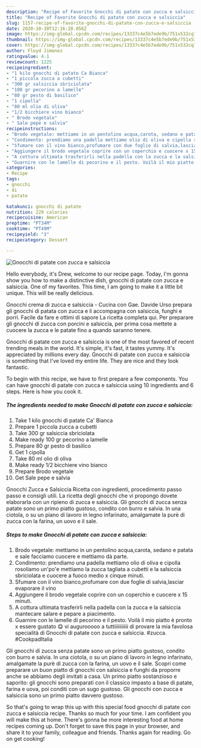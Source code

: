```yaml
---
description: "Recipe of Favorite Gnocchi di patate con zucca e salsiccia"
title: "Recipe of Favorite Gnocchi di patate con zucca e salsiccia"
slug: 1157-recipe-of-favorite-gnocchi-di-patate-con-zucca-e-salsiccia
date: 2020-10-30T12:16:20.056Z
image: https://img-global.cpcdn.com/recipes/13337c4e5b7ede9b/751x532cq70/gnocchi-di-patate-con-zucca-e-salsiccia-recipe-main-photo.jpg
thumbnail: https://img-global.cpcdn.com/recipes/13337c4e5b7ede9b/751x532cq70/gnocchi-di-patate-con-zucca-e-salsiccia-recipe-main-photo.jpg
cover: https://img-global.cpcdn.com/recipes/13337c4e5b7ede9b/751x532cq70/gnocchi-di-patate-con-zucca-e-salsiccia-recipe-main-photo.jpg
author: Floyd Jimenez
ratingvalue: 4.1
reviewcount: 1225
recipeingredient:
- "1 kilo gnocchi di patate Ca Bianca"
- "1 piccola zucca a cubetti"
- "300 gr salsiccia sbriciolata"
- "100 gr pecorino a lamelle"
- "80 gr pesto di basilico"
- "1 cipolla"
- "80 ml olio di oliva"
- "1/2 bicchiere vino bianco"
- " Brodo vegetale"
- " Sale pepe e salvia"
recipeinstructions:
- "Brodo vegetale: mettiamo in un pentolino acqua,carota, sedano e patata e sale facciamo cuocere e mettiamo dà parte."
- "Condimento: prendiamo una padella mettiamo olio di oliva e cipolla rosoliamo un&#39;po&#39;e mettiamo la zucca tagliata a cubetti e la salsiccia sbriciolata e cuocere a fuoco medio x cinque minuti."
- "Sfumare con il vino bianco,profumare con due foglie di salvia,lasciar evaporare il vino"
- "Aggiungere il brodo vegetale coprire con un coperchio e cuocere x 15 minuti."
- "A cottura ultimata trasferirli nella padella con la zucca e la salsiccia mantecare salare e pepare a piacimento."
- "Guarnire con le lamelle di pecorino e il pesto. Voilà il mio piatto è pronto x essere gustato 😋 vi augurooooo a tuttiiiiiiiiiii di provare la mia favolosa specialità di Gnocchi di patate con zucca e salsiccia. #zucca. #CookpadItalia"
categories:
- Recipe
tags:
- gnocchi
- di
- patate

katakunci: gnocchi di patate 
nutrition: 229 calories
recipecuisine: American
preptime: "PT34M"
cooktime: "PT49M"
recipeyield: "3"
recipecategory: Dessert

---
```



![Gnocchi di patate con zucca e salsiccia](https://img-global.cpcdn.com/recipes/13337c4e5b7ede9b/751x532cq70/gnocchi-di-patate-con-zucca-e-salsiccia-recipe-main-photo.jpg)

Hello everybody, it's Drew, welcome to our recipe page. Today, I'm gonna show you how to make a distinctive dish, gnocchi di patate con zucca e salsiccia. One of my favorites. This time, I am going to make it a little bit unique. This will be really delicious.

Gnocchi crema di zucca e salsiccia - Cucina con Gae. Davide Urso prepara gli gnocchi di patata con zucca e li accompagna con salsiccia, funghi e porri. Facile da fare e ottimi di sapore La ricetta completa qui. Per preparare gli gnocchi di zucca con porcini e salsiccia, per prima cosa mettete a cuocere la zucca e le patate fino a quando saranno tenere.

Gnocchi di patate con zucca e salsiccia is one of the most favored of recent trending meals in the world. It's simple, it's fast, it tastes yummy. It's appreciated by millions every day. Gnocchi di patate con zucca e salsiccia is something that I've loved my entire life. They are nice and they look fantastic.


To begin with this recipe, we have to first prepare a few components. You can have gnocchi di patate con zucca e salsiccia using 10 ingredients and 6 steps. Here is how you cook it.

<!--inarticleads1-->

##### The ingredients needed to make Gnocchi di patate con zucca e salsiccia:

1. Take 1 kilo gnocchi di patate Ca&#39; Bianca
1. Prepare 1 piccola zucca a cubetti
1. Take 300 gr salsiccia sbriciolata
1. Make ready 100 gr pecorino a lamelle
1. Prepare 80 gr pesto di basilico
1. Get 1 cipolla
1. Take 80 ml olio di oliva
1. Make ready 1/2 bicchiere vino bianco
1. Prepare  Brodo vegetale
1. Get  Sale pepe e salvia


Gnocchi Zucca e Salsiccia Ricetta con ingredienti, procedimento passo passo e consigli utili. La ricetta degli gnocchi che vi propongo dovete elaborarla con un ripieno di zucca e salsiccia. Gli gnocchi di zucca senza patate sono un primo piatto gustoso, condito con burro e salvia. In una ciotola, o su un piano di lavoro in legno infarinato, amalgamate la purè di zucca con la farina, un uovo e il sale. 

<!--inarticleads2-->

##### Steps to make Gnocchi di patate con zucca e salsiccia:

1. Brodo vegetale: mettiamo in un pentolino acqua,carota, sedano e patata e sale facciamo cuocere e mettiamo dà parte.
1. Condimento: prendiamo una padella mettiamo olio di oliva e cipolla rosoliamo un&#39;po&#39;e mettiamo la zucca tagliata a cubetti e la salsiccia sbriciolata e cuocere a fuoco medio x cinque minuti.
1. Sfumare con il vino bianco,profumare con due foglie di salvia,lasciar evaporare il vino
1. Aggiungere il brodo vegetale coprire con un coperchio e cuocere x 15 minuti.
1. A cottura ultimata trasferirli nella padella con la zucca e la salsiccia mantecare salare e pepare a piacimento.
1. Guarnire con le lamelle di pecorino e il pesto. Voilà il mio piatto è pronto x essere gustato 😋 vi augurooooo a tuttiiiiiiiiiii di provare la mia favolosa specialità di Gnocchi di patate con zucca e salsiccia. #zucca. #CookpadItalia


Gli gnocchi di zucca senza patate sono un primo piatto gustoso, condito con burro e salvia. In una ciotola, o su un piano di lavoro in legno infarinato, amalgamate la purè di zucca con la farina, un uovo e il sale. Scopri come preparare un buon piatto di gnocchi con salsiccia e funghi da proporre anche se abbiamo degli invitati a casa. Un primo piatto sostanzioso e saporito: gli gnocchi sono preparati con il classico impasto a base di patate, farina e uova, poi conditi con un sugo gustoso. Gli gnocchi con zucca e salsiccia sono un primo piatto davvero gustoso. 

So that's going to wrap this up with this special food gnocchi di patate con zucca e salsiccia recipe. Thanks so much for your time. I am confident you will make this at home. There's gonna be more interesting food at home recipes coming up. Don't forget to save this page in your browser, and share it to your family, colleague and friends. Thanks again for reading. Go on get cooking!
